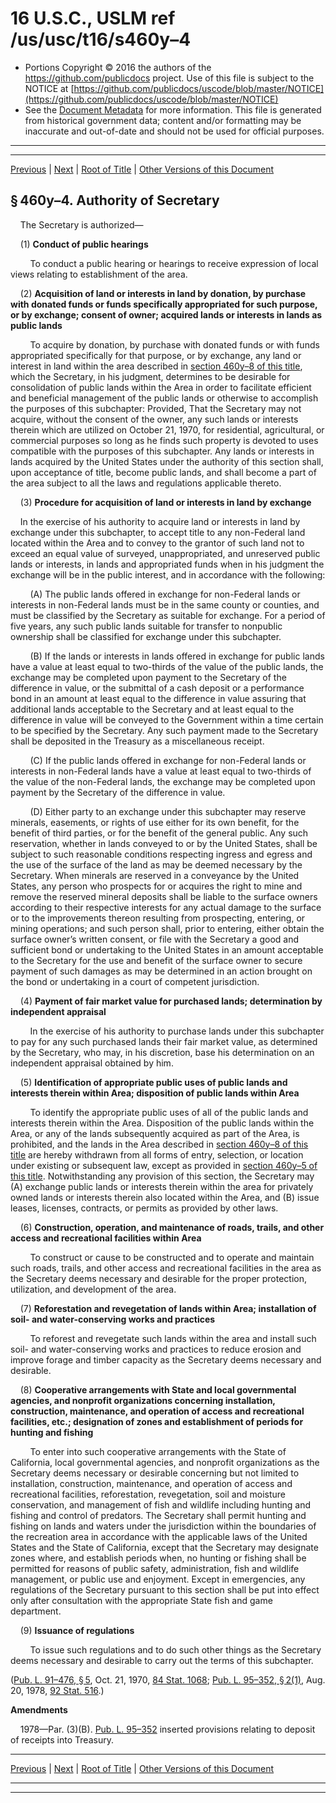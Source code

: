 ---
---

# 16 U.S.C., USLM ref /us/usc/t16/s460y–4

* Portions Copyright © 2016 the authors of the https://github.com/publicdocs project.
  Use of this file is subject to the NOTICE at [https://github.com/publicdocs/uscode/blob/master/NOTICE](https://github.com/publicdocs/uscode/blob/master/NOTICE)
* See the [Document Metadata](././../../../../..//README.md) for more information.
  This file is generated from historical government data; content and/or formatting may be inaccurate and out-of-date and should not be used for official purposes.

----------
----------

[Previous](./../../../../..//us/usc/t16/ch1/schLXXXIII/m__us_usc_t16_s460y–3.md) | [Next](./../../../../..//us/usc/t16/ch1/schLXXXIII/m__us_usc_t16_s460y–5.md) | [Root of Title](./../../../../../) | [Other Versions of this Document](https://publicdocs.github.io/go/links?ns=uslm&ref=%2Fus%2Fusc%2Ft16%2Fs460y%E2%80%934)

## § 460y–4. Authority of Secretary

    The Secretary is authorized—

    (1) __Conduct of public hearings__ 

        To conduct a public hearing or hearings to receive expression of local views relating to establishment of the area.

    (2) __Acquisition of land or interests in land by donation, by purchase with donated funds or funds specifically appropriated for such purpose, or by exchange; consent of owner; acquired lands or interests in lands as public lands__ 

        To acquire by donation, by purchase with donated funds or with funds appropriated specifically for that purpose, or by exchange, any land or interest in land within the area described in [section 460y–8 of this title][/us/usc/t16/s460y–8], which the Secretary, in his judgment, determines to be desirable for consolidation of public lands within the Area in order to facilitate efficient and beneficial management of the public lands or otherwise to accomplish the purposes of this subchapter: Provided, That the Secretary may not acquire, without the consent of the owner, any such lands or interests therein which are utilized on October 21, 1970, for residential, agricultural, or commercial purposes so long as he finds such property is devoted to uses compatible with the purposes of this subchapter. Any lands or interests in lands acquired by the United States under the authority of this section shall, upon acceptance of title, become public lands, and shall become a part of the area subject to all the laws and regulations applicable thereto.

    (3) __Procedure for acquisition of land or interests in land by exchange__ 

    In the exercise of his authority to acquire land or interests in land by exchange under this subchapter, to accept title to any non-Federal land located within the Area and to convey to the grantor of such land not to exceed an equal value of surveyed, unappropriated, and unreserved public lands or interests, in lands and appropriated funds when in his judgment the exchange will be in the public interest, and in accordance with the following:

        (A) The public lands offered in exchange for non-Federal lands or interests in non-Federal lands must be in the same county or counties, and must be classified by the Secretary as suitable for exchange. For a period of five years, any such public lands suitable for transfer to nonpublic ownership shall be classified for exchange under this subchapter.

        (B) If the lands or interests in lands offered in exchange for public lands have a value at least equal to two-thirds of the value of the public lands, the exchange may be completed upon payment to the Secretary of the difference in value, or the submittal of a cash deposit or a performance bond in an amount at least equal to the difference in value assuring that additional lands acceptable to the Secretary and at least equal to the difference in value will be conveyed to the Government within a time certain to be specified by the Secretary. Any such payment made to the Secretary shall be deposited in the Treasury as a miscellaneous receipt.

        (C) If the public lands offered in exchange for non-Federal lands or interests in non-Federal lands have a value at least equal to two-thirds of the value of the non-Federal lands, the exchange may be completed upon payment by the Secretary of the difference in value.

        (D) Either party to an exchange under this subchapter may reserve minerals, easements, or rights of use either for its own benefit, for the benefit of third parties, or for the benefit of the general public. Any such reservation, whether in lands conveyed to or by the United States, shall be subject to such reasonable conditions respecting ingress and egress and the use of the surface of the land as may be deemed necessary by the Secretary. When minerals are reserved in a conveyance by the United States, any person who prospects for or acquires the right to mine and remove the reserved mineral deposits shall be liable to the surface owners according to their respective interests for any actual damage to the surface or to the improvements thereon resulting from prospecting, entering, or mining operations; and such person shall, prior to entering, either obtain the surface owner’s written consent, or file with the Secretary a good and sufficient bond or undertaking to the United States in an amount acceptable to the Secretary for the use and benefit of the surface owner to secure payment of such damages as may be determined in an action brought on the bond or undertaking in a court of competent jurisdiction.

    (4) __Payment of fair market value for purchased lands; determination by independent appraisal__ 

        In the exercise of his authority to purchase lands under this subchapter to pay for any such purchased lands their fair market value, as determined by the Secretary, who may, in his discretion, base his determination on an independent appraisal obtained by him.

    (5) __Identification of appropriate public uses of public lands and interests therein within Area; disposition of public lands within Area__ 

        To identify the appropriate public uses of all of the public lands and interests therein within the Area. Disposition of the public lands within the Area, or any of the lands subsequently acquired as part of the Area, is prohibited, and the lands in the Area described in [section 460y–8 of this title][/us/usc/t16/s460y–8] are hereby withdrawn from all forms of entry, selection, or location under existing or subsequent law, except as provided in [section 460y–5 of this title][/us/usc/t16/s460y–5]. Notwithstanding any provision of this section, the Secretary may (A) exchange public lands or interests therein within the area for privately owned lands or interests therein also located within the Area, and (B) issue leases, licenses, contracts, or permits as provided by other laws.

    (6) __Construction, operation, and maintenance of roads, trails, and other access and recreational facilities within Area__ 

        To construct or cause to be constructed and to operate and maintain such roads, trails, and other access and recreational facilities in the area as the Secretary deems necessary and desirable for the proper protection, utilization, and development of the area.

    (7) __Reforestation and revegetation of lands within Area; installation of soil- and water-conserving works and practices__ 

        To reforest and revegetate such lands within the area and install such soil- and water-conserving works and practices to reduce erosion and improve forage and timber capacity as the Secretary deems necessary and desirable.

    (8) __Cooperative arrangements with State and local governmental agencies, and nonprofit organizations concerning installation, construction, maintenance, and operation of access and recreational facilities, etc.; designation of zones and establishment of periods for hunting and fishing__ 

        To enter into such cooperative arrangements with the State of California, local governmental agencies, and nonprofit organizations as the Secretary deems necessary or desirable concerning but not limited to installation, construction, maintenance, and operation of access and recreational facilities, reforestation, revegetation, soil and moisture conservation, and management of fish and wildlife including hunting and fishing and control of predators. The Secretary shall permit hunting and fishing on lands and waters under the jurisdiction within the boundaries of the recreation area in accordance with the applicable laws of the United States and the State of California, except that the Secretary may designate zones where, and establish periods when, no hunting or fishing shall be permitted for reasons of public safety, administration, fish and wildlife management, or public use and enjoyment. Except in emergencies, any regulations of the Secretary pursuant to this section shall be put into effect only after consultation with the appropriate State fish and game department.

    (9) __Issuance of regulations__ 

        To issue such regulations and to do such other things as the Secretary deems necessary and desirable to carry out the terms of this subchapter.

([Pub. L. 91–476, § 5][/us/pl/91/476/s5], Oct. 21, 1970, [84 Stat. 1068][/us/stat/84/1068]; [Pub. L. 95–352, § 2(1)][/us/pl/95/352/s2/1], Aug. 20, 1978, [92 Stat. 516][/us/stat/92/516].)

 __Amendments__ 

    1978—Par. (3)(B). [Pub. L. 95–352][/us/pl/95/352] inserted provisions relating to deposit of receipts into Treasury.

----------

[Previous](./../../../../..//us/usc/t16/ch1/schLXXXIII/m__us_usc_t16_s460y–3.md) | [Next](./../../../../..//us/usc/t16/ch1/schLXXXIII/m__us_usc_t16_s460y–5.md) | [Root of Title](./../../../../../) | [Other Versions of this Document](https://publicdocs.github.io/go/links?ns=uslm&ref=%2Fus%2Fusc%2Ft16%2Fs460y%E2%80%934)

----------
----------

[/us/usc/t16/s460y–8]: https://publicdocs.github.io/go/links?ns=uslm&ref=%2Fus%2Fusc%2Ft16%2Fs460y%E2%80%938
[/us/usc/t16/s460y–8]: https://publicdocs.github.io/go/links?ns=uslm&ref=%2Fus%2Fusc%2Ft16%2Fs460y%E2%80%938
[/us/usc/t16/s460y–5]: https://publicdocs.github.io/go/links?ns=uslm&ref=%2Fus%2Fusc%2Ft16%2Fs460y%E2%80%935
[/us/pl/91/476/s5]: https://publicdocs.github.io/go/links?ns=uslm&ref=%2Fus%2Fpl%2F91%2F476%2Fs5
[/us/stat/84/1068]: https://publicdocs.github.io/go/links?ns=uslm&ref=%2Fus%2Fstat%2F84%2F1068
[/us/pl/95/352/s2/1]: https://publicdocs.github.io/go/links?ns=uslm&ref=%2Fus%2Fpl%2F95%2F352%2Fs2%2F1
[/us/stat/92/516]: https://publicdocs.github.io/go/links?ns=uslm&ref=%2Fus%2Fstat%2F92%2F516
[/us/pl/95/352]: https://publicdocs.github.io/go/links?ns=uslm&ref=%2Fus%2Fpl%2F95%2F352


